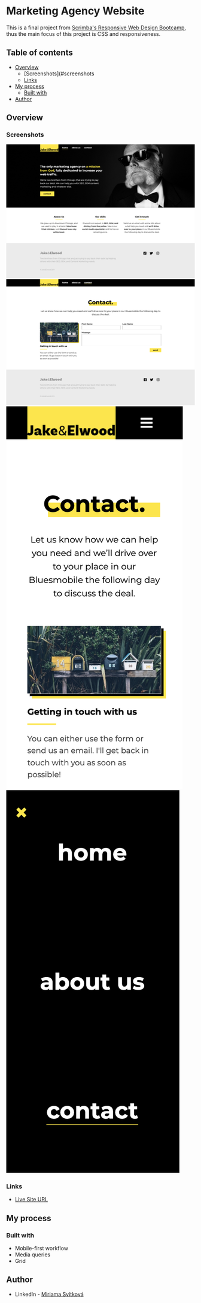 # Marketing Agency Website

This is a final project from [Scrimba's Responsive Web Design Bootcamp](https://scrimba.com/learn/responsive), thus the main focus of this project is CSS and responsiveness.

## Table of contents

- [Overview](#overview)
  - [Screenshots](#screenshots
  - [Links](#links)
- [My process](#my-process)
  - [Built with](#built-with)
- [Author](#author)

## Overview

### Screenshots

![Homepage - desktop solution](./result/homepage-large.png)
![Contact page - desktop solution](./result/contact-large.png)
![Contact page - mobile solution](./result/contact-mobile.png)
![Open navbar - mobile solution](./result/nav-mobile.png)

### Links

- [Live Site URL](https://miri52.github.io/scrimba-responsive-bootcamp-final-project/)

## My process

### Built with

- Mobile-first workflow
- Media queries
- Grid

## Author

- LinkedIn - [Miriama Svítková](https://www.linkedin.com/in/miriama-svitkova)
